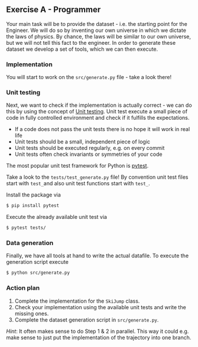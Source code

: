 ## Exercise A - Programmer

Your main task will be to provide the dataset - i.e. the starting point for the Engineer.
We will do so by inventing our own universe in which we dictate the laws of physics.
By chance, the laws will be similar to our own universe, but we will not tell this
fact to the engineer. In order to generate these dataset we develop a set of tools,
which we can then execute.

### Implementation

You will start to work on the `src/generate.py` file - take a look there!

### Unit testing

Next, we want to check if the implementation is actually correct - we can do this
by using the concept of [Unit testing](https://en.wikipedia.org/wiki/Unit_testing).
Unit test execute a small piece of code in fully controlled environment and check if it
fulfills the expectations.

- If a code does not pass the unit tests there is no hope it will work in real life
- Unit tests should be a small, independent piece of logic
- Unit tests should be executed regularly, e.g. on every commit
- Unit tests often check invariants or symmetries of your code

The most popular unit test framework for Python is [pytest](https://docs.pytest.org/en/stable/).

Take a look to the `tests/test_generate.py` file!
By convention unit test files start with `test_`and also unit test functions start with `test_`.

Install the package via
```sh
$ pip install pytest
```
Execute the already available unit test via
```sh
$ pytest tests/
```

### Data generation

Finally, we have all tools at hand to write the actual datafile.
To execute the generation script execute
```sh
$ python src/generate.py
```

### Action plan

1. Complete the implementation for the `SkiJump` class.
1. Check your implementation using the available unit tests and write the missing ones.
1. Complete the dataset generation script in `src/generate.py`.

_Hint_: It often makes sense to do Step 1 & 2 in parallel.
This way it could e.g. make sense to just put the implementation of the trajectory into one branch.
